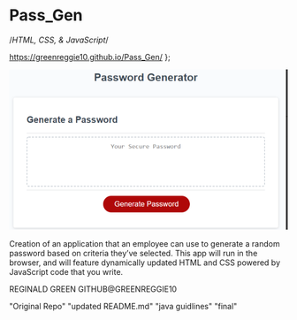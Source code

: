 
<!-- Title -->
# Pass_Gen

<!-- list of technologies used -->
/*HTML, CSS, & JavaScript*/

<!-- URL to hosted site -->
 https://greenreggie10.github.io/Pass_Gen/      };

<!-- picture of site -->
![alt text](/Screenshot%20(10).png)

<!-- description of the site purpose -->
Creation of an application that an employee can use to generate a random password based on criteria they’ve selected. This app will run in the browser, and will feature dynamically updated HTML and CSS powered by JavaScript code that you write. 

<!-- author & contributors -->
REGINALD GREEN GITHUB@GREENREGGIE10

<!-- updates -->
"Original Repo"
"updated README.md"
"java guidlines"
"final"
